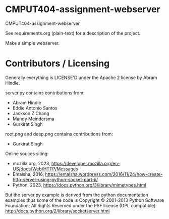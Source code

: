 CMPUT404-assignment-webserver
=============================

CMPUT404-assignment-webserver

See requirements.org (plain-text) for a description of the project.

Make a simple webserver.

Contributors / Licensing
========================

Generally everything is LICENSE'D under the Apache 2 license by Abram Hindle.

server.py contains contributions from:

* Abram Hindle
* Eddie Antonio Santos
* Jackson Z Chang
* Mandy Meindersma 
* Gurkirat Singh

root.png and deep.png contains contributions from:

* Gurkirat Singh

Online souces siting:
* mozilla.org, 2023, https://developer.mozilla.org/en-US/docs/Web/HTTP/Messages
* Emalsha, 2016, https://emalsha.wordpress.com/2016/11/24/how-create-http-server-using-python-socket-part-ii/
* Python, 2023, https://docs.python.org/3/library/mimetypes.html

But the server.py example is derived from the python documentation
examples thus some of the code is Copyright © 2001-2013 Python
Software Foundation; All Rights Reserved under the PSF license (GPL
compatible) http://docs.python.org/2/library/socketserver.html

